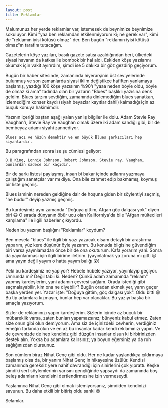 ```yaml
---
layout: post
title: Reklamlar
---
```


Malumunuz her yerde reklamlar var, istemesek de beynimize beynimize sokuluyor. Kimi "yaa ben reklamdan etkilenmiyorum ki; ne gerek var", kimi de "reklamın iyisi kötüsü olmaz" der. Ben bugün "reklamın iyisi kötüsü olmaz"ın tarafını tutacağım.

Gazetelerin köşe yazıları, basılı gazete satışı azaldığından beri, ülkedeki siyasi havanın da katkısı ile bombok bir hal aldı. Eskiden köşe yazılarını okumak için vakit ayırırdım, şimdi ise 5 dakika bir göz gezdirip geçiyorum.

Bugün bir haber sitesinde, zamanında hiyerarşinin üst seviyelerinde bulunmuş ve son zamanlarda siyasi iklim değiştikçe hafiften yanlamaya başlamış, yazdığı 100 köşe yazısının %90'ı "yaaa neden böyle oldu, böyle de olmaz ki ama" tadında olan bir yazarın "Blues" başlıklı yazısına denk geldim. Blues tarzını sevdiğim, zamanında dinlemediğim blues sanatkarı, izlemediğim konser kaydı (siyah beyazlar kayıtlar dahil) kalmadığı için az buçuk konuya hakimimdir.

Yazının içeriği baştan aşağı yalan yanlış bilgiler ile dolu. Adam Stevie Ray Vaughan'ı, Stevie Ray ve Vaughan olmak üzere iki adam sandığı gibi, bir de bembeyaz adamı siyahi zannediyor.

`Blues acı ve hüzün demektir ve en büyük Blues şarkıcıları hep siyahlardır.`

Bu paragrafından sonra ise şu cümlesi geliyor:

`B.B King, Lonnie Johnson, Robert Johnson, Stevie ray, Vaughan… bunlardan sadece bir kaçıdır.`

Bir de şarkı listesi paylaşmış, insan bi bakar içinde adlarını yazmaya çalıştığım sanatçılar var mı diye. Ona bile zahmet edip bakmamış, koymuş bir liste geçmiş.

Blues isminin nereden geldiğine dair de hoşuna giden bir söylentiyi seçmiş, "he budur" deyip yazmış geçmiş.

Bu kardeşimiz aynı zamanda "Doğuya gittim, Afgan göç dalgası yok" diyen biri 😃 O sırada dünyanın öbür ucu olan Kaliforniya'da bile "Afgan mültecileri karşılama" ile ilgili haberler çıkıyordu.

Neden bu yazının başlığını "Reklamlar" koydum?

Ben mesela "blues" ile ilgili bir yazı yazacak olsam detaylı bir araştırma yaparım, yüz kere düşünür öyle yazarım. Bu konuda bilgisine güvendiğim biri varsa yayınlamadan önce bir de ona okuturum. Kafa yorarım yani. Sonra da yayınlanması için ilgili birime iletirim. (yayınlatmak ya zoruna mı gitti 😃 ama yayın değil yayım o hatta yayım balığı 😲)

Peki bu kardeşimiz ne yapıyor? Hebele hübele yazıyor, yayınlayıp geçiyor. Umrunda mı? Değil tabii ki. Neden? Çünkü adam zamanında "reklam" yapmış kardeşlerim, yani adamın çevresi sağlam. Orada istediği gibi saçmalayabilir, kim ona ne diyebilir? Bugün oradan ekmek yer, yarın geçer başka yerden yer. Yazar işte: "Doğuya gittim, göç dalgası yok". Oldu bitti 😃 Bu tip adamlara kızmayın, bunlar hep var olacaklar. Bu yazıyı başka bir amaçla yazıyorum.

Sizler de reklamınızı yapın kardeşlerim. Sizlerin içinde az buçuk bir mübareklik varsa, zaten bunları yapamazsınız; bünyeniz kabul etmez. Zaten size onun gibi olun demiyorum. Ama siz de içinizdeki cevherin, verdiğiniz emeğin farkında olun ve en az bu insanlar kadar kendi reklamınızı yapın. Ve de çevrenizde de hep kendiniz gibi düzgün insanlar olsun ki birbirinizden destek alın. Yoksa bu adamlara kalırsınız; ya boyun eğersiniz ya da ruh sağlığınızdan olursunuz.

Son cümlem biraz Nihat Genç gibi oldu. Her ne kadar yaşlandıkça çıldırmaya başlamış olsa da, bir yanım Nihat Genç'in hikayesine üzülür. Kendisi zamanında gereksiz yere nahif davrandığı için sinirlerini çok yıprattı. Keşke şimdiki sert söylemlerinin yarısını gençliğinde yapsaydı da zamanında boş beleş adamların kendisini dertlendirmesine izin vermeseydi.

Yaşlanınca Nihat Genç gibi olmak istemiyorsanız, şimdiden kendinizi savunun. Bu daha etkili bir bitiriş oldu sanki 😃

Selamlar.